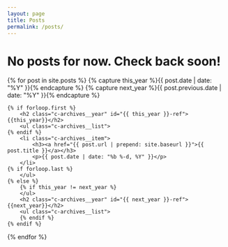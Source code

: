 ```yaml
---
layout: page
title: Posts
permalink: /posts/
---
```

# No posts for now. Check back soon!
<section class="c-archives">
{% for post in site.posts  %}
    {% capture this_year %}{{ post.date | date: "%Y" }}{% endcapture %}
    {% capture next_year %}{{ post.previous.date | date: "%Y" }}{% endcapture %}

    {% if forloop.first %}
        <h2 class="c-archives__year" id="{{ this_year }}-ref">{{this_year}}</h2>
        <ul class="c-archives__list">
    {% endif %}
        <li class="c-archives__item">
            <h3><a href="{{ post.url | prepend: site.baseurl }}">{{ post.title }}</a></h3>
            <p>{{ post.date | date: "%b %-d, %Y" }}</p>
        </li>
    {% if forloop.last %}
        </ul>
    {% else %}
        {% if this_year != next_year %}
        </ul>
        <h2 class="c-archives__year" id="{{ next_year }}-ref">{{next_year}}</h2>
        <ul class="c-archives__list">
        {% endif %}
    {% endif %}
{% endfor %}
</section>